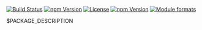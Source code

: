 [![Build Status](https://travis-ci.org/yeutech-lab/test-polyfill.svg?branch=master)](https://travis-ci.org/yeutech-lab/test-polyfill)
[![npm Version](https://img.shields.io/npm/v/@yeutech-lab/test-polyfill.svg?style=flat)](https://www.npmjs.com/package/@yeutech-lab/test-polyfill)
[![License](https://img.shields.io/npm/l/@yeutech-lab/test-polyfill.svg?style=flat)](https://www.npmjs.com/package/@yeutech-lab/test-polyfill)
[![npm Version](https://img.shields.io/node/v/@yeutech-lab/test-polyfill.svg?style=flat)](https://www.npmjs.com/package/@yeutech-lab/test-polyfill)
[![Module formats](https://img.shields.io/badge/module%20formats-umd%2C%20cjs%2C%20esm-green.svg?style=flat)](https://www.npmjs.com/package/@yeutech-lab/test-polyfill)


$PACKAGE_DESCRIPTION
